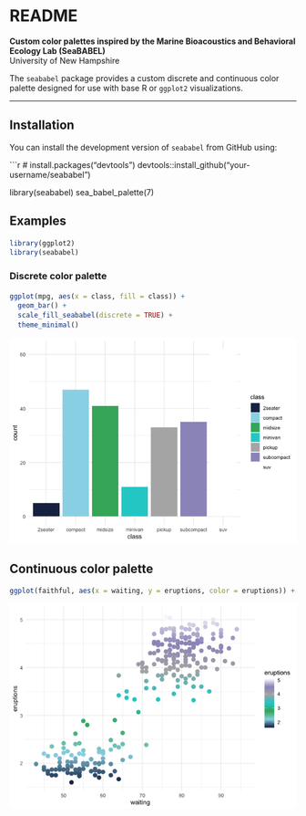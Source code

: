 README
================


**Custom color palettes inspired by the Marine Bioacoustics and
Behavioral Ecology Lab (SeaBABEL)**  
University of New Hampshire

The `seababel` package provides a custom discrete and continuous color
palette designed for use with base R or `ggplot2` visualizations.

------------------------------------------------------------------------

## Installation

You can install the development version of `seababel` from GitHub using:

\`\`\`r \# install.packages(“devtools”)
devtools::install_github(“your-username/seababel”)

library(seababel) sea_babel_palette(7)

## Examples

``` r
library(ggplot2) 
library(seababel)
```

### Discrete color palette

``` r
ggplot(mpg, aes(x = class, fill = class)) + 
  geom_bar() + 
  scale_fill_seababel(discrete = TRUE) + 
  theme_minimal() 
```

![](README_files/figure-gfm/unnamed-chunk-2-1.png)<!-- -->

## Continuous color palette

``` r
ggplot(faithful, aes(x = waiting, y = eruptions, color = eruptions)) + geom_point(size = 3) + scale_color_seababel(discrete = FALSE) + theme_minimal()
```

![](README_files/figure-gfm/unnamed-chunk-3-1.png)<!-- -->
